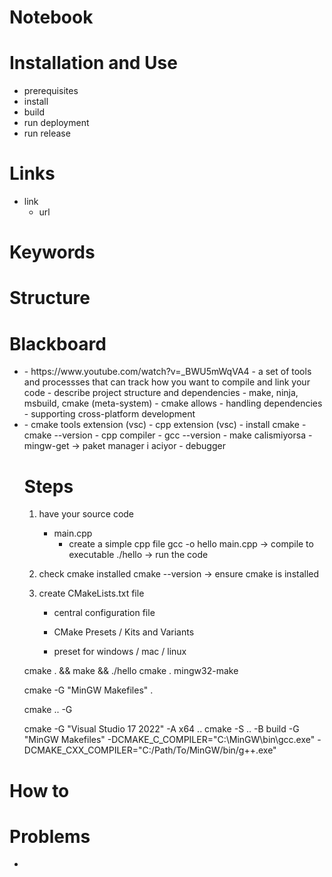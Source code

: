 # Notebook

# Installation and Use
- prerequisites
- install
- build
- run deployment
- run release

# Links
- link
    - url

# Keywords

# Structure

# Blackboard
- <what is build system>
    - https://www.youtube.com/watch?v=_BWU5mWqVA4
    - a set of tools and processses that can track how you want to compile and link your code
    - describe project structure and dependencies   
    - make, ninja, msbuild, cmake (meta-system)
    - cmake allows
        - handling dependencies
        - supporting cross-platform development

- <legacy>
    - cmake tools extension (vsc)
    - cpp extension (vsc)
    - install cmake
        - cmake --version
    - cpp compiler
        - gcc --version
        - make calismiyorsa
            - mingw-get -> paket manager i aciyor
    - debugger

    # Steps
    1. have your source code
        - main.cpp
            - create a simple cpp file
            gcc -o hello main.cpp 
            ->      compile to executable
            ./hello 
            ->      run the code

    2. check cmake installed
        cmake --version
        ->      ensure cmake is installed

    3. create CMakeLists.txt file
        - central configuration file 
        
        - CMake Presets / Kits and Variants
        - preset for windows / mac / linux


    cmake . && make && ./hello
    cmake .
    mingw32-make

    cmake -G "MinGW Makefiles" .

    cmake .. -G

    cmake -G "Visual Studio 17 2022" -A x64 ..
    cmake -S .. -B build -G "MinGW Makefiles" -DCMAKE_C_COMPILER="C:\MinGW\bin\gcc.exe" -DCMAKE_CXX_COMPILER="C:/Path/To/MinGW/bin/g++.exe"


# How to

# Problems
- <problem>

